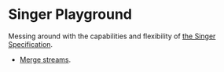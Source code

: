 # Singer Playground

Messing around with the capabilities and flexibility of [the Singer Specification][spec].

- [Merge streams](/merge_streams/README.md#merge-streams).

[spec]: https://github.com/singer-io/getting-started/blob/master/docs/SPEC.md

